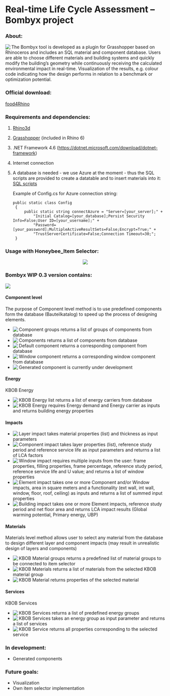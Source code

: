 
# Real-time Life Cycle Assessment – Bombyx project

### About:
<img align="left" src="https://i.imgur.com/aJduNdT.png">
The Bombyx tool is developed as a plugin for Grasshopper based on Rhinoceros and includes an SQL material and component database. Users are able to choose different materials and building systems and quickly modify the building’s geometry while continuously receiving the calculated environmental impact in real-time. Visualization of the results, e.g. colour code indicating how the design performs in relation to a benchmark or optimization potential. 


### Official download:
[food4Rhino](https://www.food4rhino.com/app/bombyx)


### Requirements and dependencies:
1. [Rhino3d](https://www.rhino3d.com/)
2. [Grasshopper](https://www.grasshopper3d.com/) (included in Rhino 6)
3. .NET Framework 4.6 (https://dotnet.microsoft.com/download/dotnet-framework)
4. Internet connection
5. A database is needed - we use Azure at the moment - thus the SQL scripts are provided to create a datatable and to insert materials into it:   
   [SQL scripts](../master/Bombyx.Data/SQLscripts)
   
   Example of Config.cs for Azure connection string:
   
   ```
   public static class Config
    {
        public static string connectAzure = "Server=[your_server];" +
            "Initial Catalog=[your_database];Persist Security Info=False;User ID=[your_username];" +
            "Password=[your_password];MultipleActiveResultSets=False;Encrypt=True;" +
            "TrustServerCertificate=False;Connection Timeout=30;";
    }
   ```


### Usage with Honeybee_Item Selector:
<p align="center">
   <img src="https://i.imgur.com/kOlomya.png">
</p>

### Bombyx WIP 0.3 version contains:
<img src="https://i.imgur.com/Qwha58A.png">

#### Component level
The purpose of Component level method is to use predefined components form the database (Bauteilkatalog) to speed up the process of designing elements.


* <img align="left" src="https://i.imgur.com/F293wrp.png"> Component groups returns a list of groups of components from database
* <img align="left" src="https://i.imgur.com/WoeUszU.png"> Components returns a list of components from database
* <img align="left" src="https://i.imgur.com/C7gY4K8.png"> Default component returns a corresponding component from database
* <img align="left" src="https://i.imgur.com/AUMqIlM.png"> Window component returns a corresponding window component from database
* <img align="left" src="https://i.imgur.com/V2BobEe.png"> Generated component is currently under development


#### Energy
KBOB Energy


* <img align="left" src="https://i.imgur.com/pUaY2H5.png"> KBOB Energy list returns a list of energy carriers from database
* <img align="left" src="https://i.imgur.com/dUzZUKK.png"> KBOB Energy requires Energy demand and Energy carrier as inputs and returns building energy properties


#### Impacts

* <img align="left" src="https://i.imgur.com/ZBn5cud.png"> Layer impact takes material properties (list) and thickness as input parameters
* <img align="left" src="https://i.imgur.com/tjWF6Zl.png"> Component impact takes layer properties (list), reference study period and reference service life as input parameters and returns a list of LCA factors
* <img align="left" src="https://i.imgur.com/tvMHrQU.png"> Window impact requires multiple inputs from the user: frame properties, filling properties, frame percentage, reference study period, reference service life and U value; and returns a list of window properties
* <img align="left" src="https://i.imgur.com/UScf1bV.png"> Element impact takes one or more Component and/or Window impacts, area in square meters and a functionality (ext wall, int wall, window, floor, roof, ceiling) as inputs and returns a list of summed input properties
* <img align="left" src="https://i.imgur.com/littJit.png"> Building impact takes one or more Element impacts, reference study period and net floor area and returns LCA impact results (Global warming potential, Primary energy, UBP)


#### Materials
Materials level method allows user to select any material from the database to design different layer and component impacts (may result in unrealistic design of layers and components)


* <img align="left" src="https://i.imgur.com/23wYHjz.png"> KBOB Material groups returns a predefined list of material groups to be connected to item selector
* <img align="left" src="https://i.imgur.com/DsVmjsW.png"> KBOB Materials returns a list of materials from the selected KBOB material group
* <img align="left" src="https://i.imgur.com/dRbvd8Y.png"> KBOB Material returns properties of the selected material


#### Services
KBOB Services 


* <img align="left" src="https://i.imgur.com/tG3BK1b.png"> KBOB Services returns a list of predefined energy groups
* <img align="left" src="https://i.imgur.com/sOQekAn.png"> KBOB Services takes an energy group as input parameter and returns a list of services 
* <img align="left" src="https://i.imgur.com/QDmu5fd.png"> KBOB Service returns all properties corresponding to the selected service


### In development:
- Generated components


### Future goals:
+ Visualization
+ Own item selector implementation
